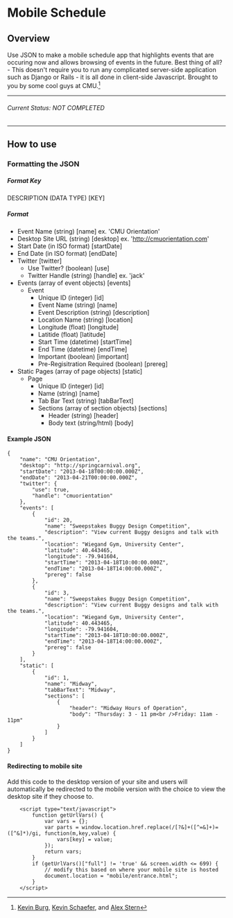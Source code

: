 # Mobile Schedule

## Overview

Use JSON to make a mobile schedule app that highlights events that are occuring now and allows browsing of events in the future. Best thing of all? - This doesn't require you to run any complicated server-side application such as Django or Rails - it is all done in client-side Javascript. Brought to you by some cool guys at CMU.[^1]

[^1]: [Kevin Burg](http://github.com/kevinburg), [Kevin Schaefer](http://kjschaef.com/), and [Alex Stern](http://alexstern.com)

- - - -
###### Current Status:  NOT COMPLETED
- - - -


## How to use

### Formatting the JSON

##### Format Key
DESCRIPTION (DATA TYPE) [KEY]

##### Format
* Event Name (string) [name] ex. 'CMU Orientation'
* Desktop Site URL (string) [desktop] ex. 'http://cmuorientation.com'
* Start Date (in ISO format) [startDate]
* End Date (in ISO format) [endDate]
* Twitter [twitter]
	* Use Twitter? (boolean) [use]
	* Twitter Handle (string) [handle] ex. 'jack'
* Events (array of event objects) [events]
	* Event	 
        * Unique ID (integer) [id]
		* Event Name (string) [name]
		* Event Description (string) [description]
		* Location Name (string) [location]
		* Longitude (float) [longitude] 
		* Latitide (float) [latitude]
		* Start Time (datetime) [startTime]
		* End Time (datetime) [endTime]
        * Important (boolean) [important]
		* Pre-Regisitration Required (boolean) [prereg]
* Static Pages (array of page objects) [static]
	* Page
        * Unique ID (integer) [id]
		* Name (string) [name]
		* Tab Bar Text (string) [tabBarText]
		* Sections (array of section objects) [sections]
			* Header (string) [header]
			* Body text (string/html) [body]
			
#### Example JSON
```
{
    "name": "CMU Orientation",
    "desktop": "http://springcarnival.org",
    "startDate": "2013-04-18T00:00:00.000Z",
    "endDate": "2013-04-21T00:00:00.000Z",
    "twitter": {
        "use": true,
        "handle": "cmuorientation"
    },
    "events": [
        {
            "id": 20,
            "name": "Sweepstakes Buggy Design Competition",
            "description": "View current Buggy designs and talk with the teams.",
            "location": "Wiegand Gym, University Center",
            "latitude": 40.443465,
            "longitude": -79.941604,
            "startTime": "2013-04-18T10:00:00.000Z",
            "endTime": "2013-04-18T14:00:00.000Z",
            "prereg": false
        },
        {
            "id": 3,
            "name": "Sweepstakes Buggy Design Competition",
            "description": "View current Buggy designs and talk with the teams.",
            "location": "Wiegand Gym, University Center",
            "latitude": 40.443465,
            "longitude": -79.941604,
            "startTime": "2013-04-18T10:00:00.000Z",
            "endTime": "2013-04-18T14:00:00.000Z",
            "prereg": false
        }
    ],
    "static": [
        {
            "id": 1,
            "name": "Midway",
            "tabBarText": "Midway",
            "sections": [
                {
                    "header": "Midway Hours of Operation",
                    "body": "Thursday: 3 - 11 pm<br />Friday: 11am - 11pm"
                }
            ]
        }
    ]
}
```

#### Redirecting to mobile site
Add this code to the desktop version of your site and users will automatically be redirected to the mobile version with the choice to view the desktop site if they choose to.

```
	<script type="text/javascript">
		function getUrlVars() {
	    	var vars = {};
	    	var parts = window.location.href.replace(/[?&]+([^=&]+)=([^&]*)/gi, function(m,key,value) {
	        	vars[key] = value;
	    	});
	    	return vars;
		}
		if (getUrlVars()["full"] != 'true' && screen.width <= 699) {
		    // modify this based on where your mobile site is hosted
			document.location = "mobile/entrance.html";
		}
	</script>

```




		 

